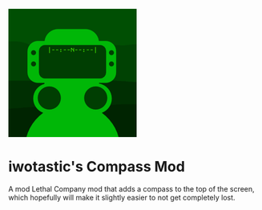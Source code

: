 ![Logo for iwotastic's Compass Mod](./logo.png)

# iwotastic's Compass Mod

A mod Lethal Company mod that adds a compass to the top of the screen, which hopefully will make it slightly easier to not get completely lost.
